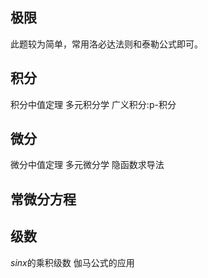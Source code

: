 ## 极限
此题较为简单，常用洛必达法则和泰勒公式即可。

## 积分
积分中值定理
多元积分学
广义积分:p-积分

## 微分
微分中值定理
多元微分学
隐函数求导法


## 常微分方程


## 级数
$sinx$的乘积级数
伽马公式的应用